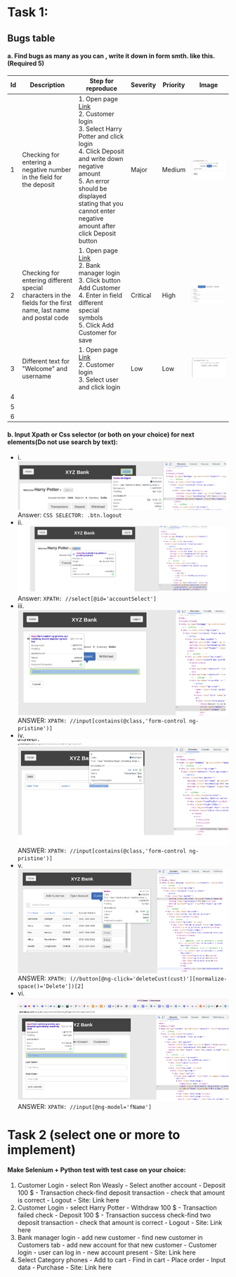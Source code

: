 # Task 1:

## Bugs table

#### a. Find bugs as many as you can , write it down in form smth. like this. (Required 5)

| Id    | Description                                                                                                     | Step for reproduce                                                                                                                                                                                                                                                                                                              | Severity | Priority | Image                          |
|-------|-----------------------------------------------------------------------------------------------------------------|---------------------------------------------------------------------------------------------------------------------------------------------------------------------------------------------------------------------------------------------------------------------------------------------------------------------------------|----------|----------|--------------------------------|
| 1     | Checking for entering a negative number in the field for the deposit                                            | 1. Open page [Link](https://www.globalsqa.com/angularJs-protractor/BankingProject/#/login)<br/>2. Customer login<br/> 3. Select Harry Potter and click login<br/> 4. Click Deposit and write down negative amount<br/> 5. An error should be displayed stating that you cannot enter negative amount after click Deposit button | Major    | Medium   | ![img_6.png](photos/img_6.png) |
| 2     | Checking for entering different special characters in the fields for the first name, last name and postal code  | 1. Open page [Link](https://www.globalsqa.com/angularJs-protractor/BankingProject/#/login)<br/>2. Bank manager login<br/> 3. Click button Add Customer<br/> 4. Enter in field different special symbols<br/> 5. Click Add Customer for save                                                                                     | Critical | High     | ![img_7.png](photos/img_7.png) |
| 3     | Different text for "Welcome" and username                                                                       | 1. Open page [Link](https://www.globalsqa.com/angularJs-protractor/BankingProject/#/login)<br/>2. Customer login<br/> 3. Select user and click login<br/>                                                                                                                                                                       | Low      | Low      | ![img_8.png](photos/img_8.png) |
| 4     |                                                                                                                 |                                                                                                                                                                                                                                                                                                                                 |          |          |                                |
| 5     |                                                                                                                 |                                                                                                                                                                                                                                                                                                                                 |          |          |                                |
| 6     |                                                                                                                 |                                                                                                                                                                                                                                                                                                                                 |          |          |                                |

#### b. Input Xpath or Css selector (or both on your choice) for next elements(Do not use search by text):

- i. ![img.png](photos/img.png)
Answer: ```CSS SELECTOR: .btn.logout ```
- ii. ![img_1.png](photos/img_1.png) 
Answer: ```XPATH: //select[@id='accountSelect'] ```
- iii. ![img_2.png](photos/img_2.png) 
ANSWER: ```XPATH: //input[contains(@class,'form-control ng-pristine')]```
- iv. ![img_3.png](photos/img_3.png) 
ANSWER: ```XPATH: //input[contains(@class,'form-control ng-pristine')]```
- v. ![img_4.png](photos/img_4.png)
ANSWER: ```XPATH: (//button[@ng-click='deleteCust(cust)'][normalize-space()='Delete'])[2]```
- vi. ![img_5.png](photos/img_5.png) 
ANSWER: ```XPATH: //input[@ng-model='fName']```

# Task 2 (select one or more to implement)

#### Make Selenium + Python test with test case on your choice:

1. Customer Login - select Ron Weasly - Select another account - Deposit 100 $ - Transaction check-find deposit
   transaction - check that amount is correct - Logout - Site: Link here
2. Customer Login - select Harry Potter - Withdraw 100 $ - Transaction failed check - Deposit 100 $ - Transaction
   success check-find two deposit transaction - check that amount is correct - Logout - Site: Link here
3. Bank manager login - add new customer - find new customer in Customers tab - add new account for that new
   customer - Customer login - user can log in - new account present - Site: Link here
4. Select Category phones - Add to cart - Find in cart - Place order - Input data - Purchase - Site: Link here
